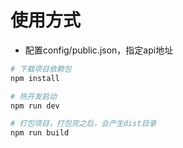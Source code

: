 # 使用方式

* 配置config/public.json，指定api地址

``` bash
# 下载项目依赖包
npm install

# 热开发启动
npm run dev

# 打包项目，打包完之后，会产生dist目录
npm run build

```

